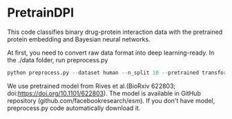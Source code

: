 # PretrainDPI

This code classifies binary drug-protein interaction data with the pretrained protein embedding and Bayesian neural networks.

At first, you need to convert raw data format into deep learning-ready. In the ./data folder, run preprocess.py
```python
python preprocess.py --dataset human --n_split 10 --pretrained transformer12
```
We use pretrained model from Rives et al.(BioRxiv 622803; doi:https://doi.org/10.1101/622803). The model is available in GitHub repository (github.com/facebookresearch/esm). If you don't have model, preprocess.py code automatically download it.  
